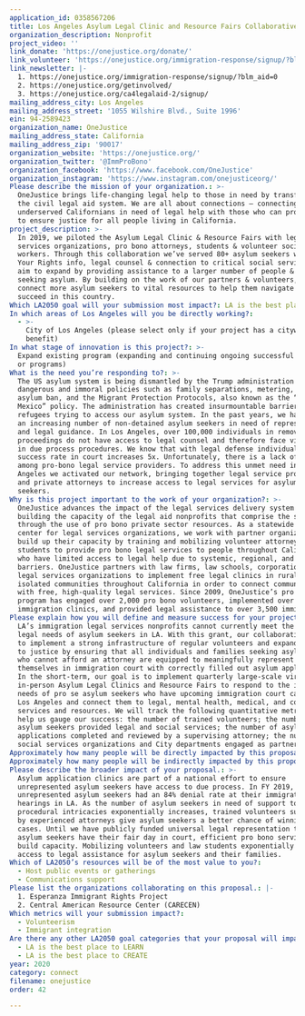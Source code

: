 ```yaml
---
application_id: 0358567206
title: Los Angeles Asylum Legal Clinic and Resource Fairs Collaborative
organization_description: Nonprofit
project_video: ''
link_donate: 'https://onejustice.org/donate/'
link_volunteer: 'https://onejustice.org/immigration-response/signup/?blm_aid=0'
link_newsletter: |-
  1. https://onejustice.org/immigration-response/signup/?blm_aid=0
  2. https://onejustice.org/getinvolved/
  3. https://onejustice.org/ca4legalaid-2/signup/
mailing_address_city: Los Angeles
mailing_address_street: '1055 Wilshire Blvd., Suite 1996'
ein: 94-2589423
organization_name: OneJustice
mailing_address_state: California
mailing_address_zip: '90017'
organization_website: 'https://onejustice.org/'
organization_twitter: '@ImmProBono'
organization_facebook: 'https://www.facebook.com/OneJustice'
organization_instagram: 'https://www.instagram.com/onejusticeorg/'
Please describe the mission of your organization.: >-
  OneJustice brings life-changing legal help to those in need by transforming
  the civil legal aid system. We are all about connections – connecting
  underserved Californians in need of legal help with those who can provide it
  to ensure justice for all people living in California.
project_description: >-
  In 2019, we piloted the Asylum Legal Clinic & Resource Fairs with legal
  services organizations, pro bono attorneys, students & volunteer social
  workers. Through this collaboration we’ve served 80+ asylum seekers with Know
  Your Rights info, legal counsel & connection to critical social services. We
  aim to expand by providing assistance to a larger number of people & families
  seeking asylum. By building on the work of our partners & volunteers, we’ll
  connect more asylum seekers to vital resources to help them navigate and
  succeed in this country.
Which LA2050 goal will your submission most impact?: LA is the best place to CONNECT
In which areas of Los Angeles will you be directly working?:
  - >-
    City of Los Angeles (please select only if your project has a citywide
    benefit)
In what stage of innovation is this project?: >-
  Expand existing program (expanding and continuing ongoing successful projects
  or programs)
What is the need you’re responding to?: >-
  The US asylum system is being dismantled by the Trump administration through
  dangerous and immoral policies such as family separations, metering, the
  asylum ban, and the Migrant Protection Protocols, also known as the “Remain in
  Mexico” policy. The administration has created insurmountable barriers for
  refugees trying to access our asylum system. In the past years, we have seen
  an increasing number of non-detained asylum seekers in need of representation
  and legal guidance. In Los Angeles, over 100,000 individuals in removal
  proceedings do not have access to legal counsel and therefore face violations
  in due process procedures. We know that with legal defense individuals’
  success rate in court increases 5x. Unfortunately, there is a lack of capacity
  among pro-bono legal service providers. To address this unmet need in Los
  Angeles we activated our network, bringing together legal service providers
  and private attorneys to increase access to legal services for asylum
  seekers. 
Why is this project important to the work of your organization?: >-
  OneJustice advances the impact of the legal services delivery system by
  building the capacity of the legal aid nonprofits that comprise the system
  through the use of pro bono private sector resources. As a statewide support
  center for legal services organizations, we work with partner organizations to
  build up their capacity by training and mobilizing volunteer attorneys and law
  students to provide pro bono legal services to people throughout California
  who have limited access to legal help due to systemic, regional, and economic
  barriers. OneJustice partners with law firms, law schools, corporations, and
  legal services organizations to implement free legal clinics in rural and
  isolated communities throughout California in order to connect communities
  with free, high-quality legal services. Since 2009, OneJustice’s pro bono
  program has engaged over 2,000 pro bono volunteers, implemented over 190
  immigration clinics, and provided legal assistance to over 3,500 immigrants.
Please explain how you will define and measure success for your project.: >-
  LA’s immigration legal services nonprofits cannot currently meet the growing
  legal needs of asylum seekers in LA. With this grant, our collaborative hopes
  to implement a strong infrastructure of regular volunteers and expand access
  to justice by ensuring that all individuals and families seeking asylum in LA
  who cannot afford an attorney are equipped to meaningfully represent
  themselves in immigration court with correctly filled out asylum applications.
  In the short-term, our goal is to implement quarterly large-scale virtual or
  in-person Asylum Legal Clinics and Resource Fairs to respond to the immediate
  needs of pro se asylum seekers who have upcoming immigration court cases in
  Los Angeles and connect them to legal, mental health, medical, and comunity
  services and resources. We will track the following quantitative metrics to
  help us gauge our success: the number of trained volunteers; the number of
  asylum seekers provided legal and social services; the number of asylum
  applications completed and reviewed by a supervising attorney; the number of
  social services organizations and City departments engaged as partners.
Approximately how many people will be directly impacted by this proposal?: '200'
Approximately how many people will be indirectly impacted by this proposal?: '250'
Please describe the broader impact of your proposal.: >-
  Asylum application clinics are part of a national effort to ensure
  unrepresented asylum seekers have access to due process. In FY 2019,
  unrepresented asylum seekers had an 84% denial rate at their immigration court
  hearings in LA. As the number of asylum seekers in need of support to navigate
  procedural intricacies exponentially increases, trained volunteers supervised
  by experienced attorneys give asylum seekers a better chance of winning their
  cases. Until we have publicly funded universal legal representation to ensure
  asylum seekers have their fair day in court, efficient pro bono services can
  build capacity. Mobilizing volunteers and law students exponentially increases
  access to legal assistance for asylum seekers and their families.
Which of LA2050’s resources will be of the most value to you?:
  - Host public events or gatherings
  - Communications support
Please list the organizations collaborating on this proposal.: |-
  1. Esperanza Immigrant Rights Project 
  2. Central American Resource Center (CARECEN)
Which metrics will your submission impact?:
  - Volunteerism
  - Immigrant integration
Are there any other LA2050 goal categories that your proposal will impact?:
  - LA is the best place to LEARN
  - LA is the best place to CREATE
year: 2020
category: connect
filename: onejustice
order: 42

---
```

